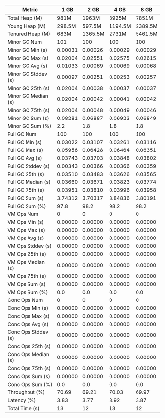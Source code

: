 | Metric | 1 GB | 2 GB | 4 GB | 8 GB |
|------|----|----|----|----|
| Total Heap (M) | 981M | 1963M | 3925M | 7851M |
| Young Heap (M) | 298.5M | 597.5M | 1194.5M | 2389.5M |
| Tenured Heap (M) | 683M | 1365.5M | 2731M | 5461.5M |
| Minor GC Num | 101 | 100 | 100 | 100 |
| Minor GC Min (s) | 0.00031 | 0.00026 | 0.00029 | 0.00029 |
| Minor GC Max (s) | 0.02004 | 0.02551 | 0.02575 | 0.02615 |
| Minor GC Avg (s) | 0.01033 | 0.00069 | 0.00069 | 0.00068 |
| Minor GC Stddev (s) | 0.00097 | 0.00251 | 0.00253 | 0.00257 |
| Minor GC 25th (s) | 0.02004 | 0.00038 | 0.00037 | 0.00037 |
| Minor GC Median (s) | 0.02004 | 0.00042 | 0.00041 | 0.00042 |
| Minor GC 75th (s) | 0.02004 | 0.00048 | 0.00049 | 0.00046 |
| Minor GC Sum (s) | 0.08281 | 0.06887 | 0.06923 | 0.06849 |
| Minor GC Sum (%) | 2.2 | 1.8 | 1.8 | 1.8 |
| Full GC Num | 100 | 100 | 100 | 100 |
| Full GC Min (s) | 0.03022 | 0.03107 | 0.03261 | 0.03116 |
| Full GC Max (s) | 0.05956 | 0.06428 | 0.06464 | 0.06351 |
| Full GC Avg (s) | 0.03743 | 0.03703 | 0.03848 | 0.03802 |
| Full GC Stddev (s) | 0.00343 | 0.00366 | 0.00366 | 0.00359 |
| Full GC 25th (s) | 0.03510 | 0.03483 | 0.03626 | 0.03565 |
| Full GC Median (s) | 0.03660 | 0.03671 | 0.03823 | 0.03774 |
| Full GC 75th (s) | 0.03951 | 0.03810 | 0.03996 | 0.03958 |
| Full GC Sum (s) | 3.74312 | 3.70317 | 3.84836 | 3.80191 |
| Full GC Sum (%) | 97.8 | 98.2 | 98.2 | 98.2 |
| VM Ops Num | 0 | 0 | 0 | 0 |
| VM Ops Min (s) | 0.00000 | 0.00000 | 0.00000 | 0.00000 |
| VM Ops Max (s) | 0.00000 | 0.00000 | 0.00000 | 0.00000 |
| VM Ops Avg (s) | 0.00000 | 0.00000 | 0.00000 | 0.00000 |
| VM Ops Stddev (s) | 0.00000 | 0.00000 | 0.00000 | 0.00000 |
| VM Ops 25th (s) | 0.00000 | 0.00000 | 0.00000 | 0.00000 |
| VM Ops Median (s) | 0.00000 | 0.00000 | 0.00000 | 0.00000 |
| VM Ops 75th (s) | 0.00000 | 0.00000 | 0.00000 | 0.00000 |
| VM Ops Sum (s) | 0.00000 | 0.00000 | 0.00000 | 0.00000 |
| VM Ops Sum (%) | 0.0 | 0.0 | 0.0 | 0.0 |
| Conc Ops Num | 0 | 0 | 0 | 0 |
| Conc Ops Min (s) | 0.00000 | 0.00000 | 0.00000 | 0.00000 |
| Conc Ops Max (s) | 0.00000 | 0.00000 | 0.00000 | 0.00000 |
| Conc Ops Avg (s) | 0.00000 | 0.00000 | 0.00000 | 0.00000 |
| Conc Ops Stddev (s) | 0.00000 | 0.00000 | 0.00000 | 0.00000 |
| Conc Ops 25th (s) | 0.00000 | 0.00000 | 0.00000 | 0.00000 |
| Conc Ops Median (s) | 0.00000 | 0.00000 | 0.00000 | 0.00000 |
| Conc Ops 75th (s) | 0.00000 | 0.00000 | 0.00000 | 0.00000 |
| Conc Ops Sum (s) | 0.00000 | 0.00000 | 0.00000 | 0.00000 |
| Conc Ops Sum (%) | 0.0 | 0.0 | 0.0 | 0.0 |
| Throughput (%) | 70.69 | 69.21 | 70.03 | 69.97 |
| Latency (%) | 3.83 | 3.77 | 3.92 | 3.87 |
| Total Time (s) | 13 | 12 | 13 | 12 |
